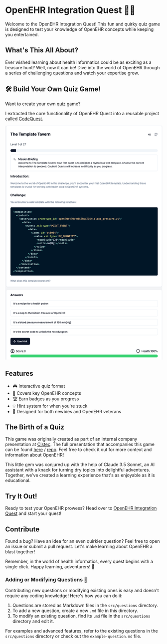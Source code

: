 # OpenEHR Integration Quest 🚀🧠

Welcome to the OpenEHR Integration Quest! This fun and quirky quiz game is designed to test your knowledge of OpenEHR concepts while keeping you entertained.

## What's This All About?

Ever wished learning about health informatics could be as exciting as a treasure hunt? Well, now it can be! Dive into the world of OpenEHR through a series of challenging questions and watch your expertise grow.

## 🛠️ Build Your Own Quiz Game!

Want to create your own quiz game?

I extracted the core functionality of OpenEHR Quest into a reusable project called [CodeQuest](https://github.com/gmickel/codequest).

![OpenEHR Integration Quest Screenshot](/images/screenshot.png)

## Features

* 🎮 Interactive quiz format
* 🧠 Covers key OpenEHR concepts
* 🏆 Earn badges as you progress
* 💡 Hint system for when you're stuck
* 🌟 Designed for both newbies and OpenEHR veterans

## The Birth of a Quiz

This game was originally created as part of an internal company presentation at [Cistec](https://github.com/cistec-com). The full presentation that accompanies this game can be found [here](https://gmickel.github.io/openehr-presentation) / [repo](https://github.com/gmickel/openehr-presentation). Feel free to check it out for more context and information about OpenEHR!

This little gem was conjured up with the help of Claude 3.5 Sonnet, an AI assistant with a knack for turning dry topics into delightful adventures. Together, we've created a learning experience that's as enjoyable as it is educational.

## Try It Out!

Ready to test your OpenEHR prowess? Head over to [OpenEHR Integration Quest](https://gmickel.github.io/openehr-quest/) and start your quest!

## Contribute

Found a bug? Have an idea for an even quirkier question? Feel free to open an issue or submit a pull request. Let's make learning about OpenEHR a blast together!

Remember, in the world of health informatics, every quest begins with a single click. Happy learning, adventurers! 🌟

### Adding or Modifying Questions 🚀

Contributing new questions or modifying existing ones is easy and doesn't require any coding knowledge! Here's how you can do it:

1. Questions are stored as Markdown files in the `src/questions` directory.
2. To add a new question, create a new `.md` file in this directory.
3. To modify an existing question, find its `.md` file in the `src/questions` directory and edit it.

For examples and advanced features, refer to the existing questions in the `src/questions` directory or check out the `example-question.md` file.
